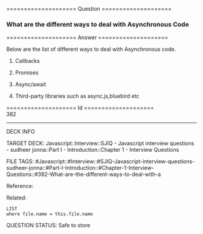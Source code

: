 ==================== Question ====================  

### What are the different ways to deal with Asynchronous Code  

==================== Answer ====================  

Below are the list of different ways to deal with Asynchronous code.

1. Callbacks

2. Promises

3. Async/await

4. Third-party libraries such as async.js,bluebird etc

==================== Id ====================  
382

---

DECK INFO

TARGET DECK: Javascript::Interview::SJIQ - Javascript interview questions - sudheer jonna::Part I - Introduction::Chapter 1 - Interview Questions

FILE TAGS: #Javascript::#Interview::#SJIQ-Javascript-interview-questions-sudheer-jonna::#Part-I-Introduction::#Chapter-1-Interview-Questions::#382-What-are-the-different-ways-to-deal-with-a

Reference:

Related:

```dataview
LIST
where file.name = this.file.name
```

QUESTION STATUS: Safe to store
